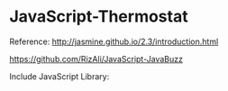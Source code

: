 # JavaScript-Thermostat















Reference:
http://jasmine.github.io/2.3/introduction.html

https://github.com/RizAli/JavaScript-JavaBuzz

Include JavaScript Library:

<script src="http://code.jquery.com/jquery-2.1.4.min.js"></script>

<script src="src/thermostatDisplay.js">